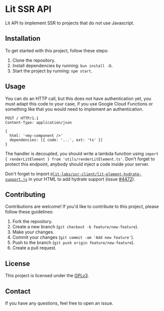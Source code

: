 # Lit SSR API

Lit API to implement SSR to projects that do not use Javascript.

## Installation

To get started with this project, follow these steps:

1. Clone the repository.
2. Install dependencies by running: `bun install -D`.
3. Start the project by running: `npm start`.

## Usage

You can do an HTTP call, but this does not have authentication yet, you must adapt this code to your case, if you use Google Cloud Functions or something like that you would need to implement an authentication.

```HTTP
POST / HTTP/1.1
Content-Type: application/json

{
  html: '<my-component />'
  dependencies: [{ code: '...', ext: 'ts' }]
}
```

The handler is decoupled, you should write a lambda function using `import { renderLitElement } from 'utils/renderLitElement.ts'`. Don't forget to protect this endpoint, anybody should inject a code inside your server.

Don't forget to import [`@lit-labs/ssr-client/lit-element-hydrate-support.js`](https://lit.dev/docs/ssr/client-usage/#loading-@lit-labsssr-clientlit-element-hydrate-support.js) in your HTML to add hydrate support (issue [#4472](https://github.com/lit/lit/issues/4472)).

## Contributing

Contributions are welcome! If you'd like to contribute to this project, please follow these guidelines:

1. Fork the repository.
2. Create a new branch (`git checkout -b feature/new-feature`).
3. Make your changes.
4. Commit your changes (`git commit -am 'Add new feature'`).
5. Push to the branch (`git push origin feature/new-feature`).
6. Create a pull request.

## License

This project is licensed under the [GPLv3](https://www.gnu.org/licenses/gpl-3.0.en.html).

## Contact

If you have any questions, feel free to open an issue.
